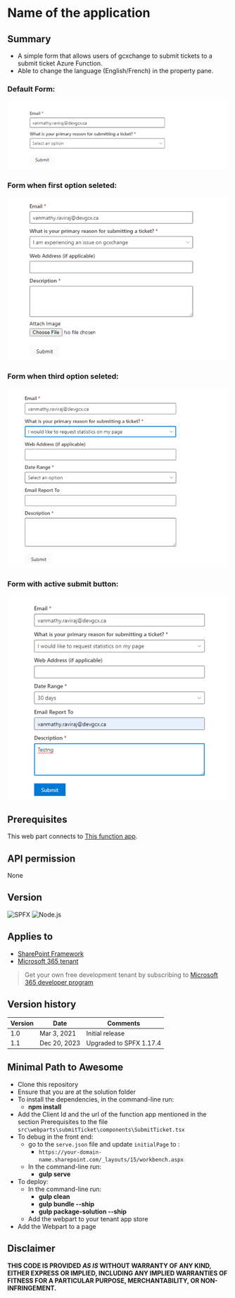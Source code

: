 # Name of the application

## Summary

- A simple form that allows users of gcxchange to submit tickets to a submit ticket Azure Function.
- Able to change the language (English/French) in the property pane.

### Default Form:
![Default Form](./src/webparts/submitTicket/assets/submit-ticket-default-form.png)

### Form when first option seleted:
![Form when first option seleted](./src/webparts/submitTicket/assets/submit-ticket-first-option-form.png)

### Form when third option seleted:
![Form when third option seleted](./src/webparts/submitTicket/assets/submit-ticket-third-option-form.png)

### Form with active submit button:
![Form with active submit button](./src/webparts/submitTicket/assets/submit-ticket-form-with-active-submit-button.png)

## Prerequisites

This web part connects to [This function app](https://github.com/gcxchange-gcechange/CreateTicketAzureFunction).

## API permission
None
## Version 
![SPFX](https://img.shields.io/badge/SPFX-1.17.4-green.svg)
![Node.js](https://img.shields.io/badge/Node.js-v16.13+-green.svg)


## Applies to

- [SharePoint Framework](https://aka.ms/spfx)
- [Microsoft 365 tenant](https://docs.microsoft.com/en-us/sharepoint/dev/spfx/set-up-your-developer-tenant)

> Get your own free development tenant by subscribing to [Microsoft 365 developer program](http://aka.ms/o365devprogram)

## Version history

| Version | Date         | Comments                |
| ------- | ------------ | ----------------------- |
| 1.0     | Mar 3, 2021 | Initial release         |
| 1.1     | Dec 20, 2023 | Upgraded to SPFX 1.17.4 |

## Minimal Path to Awesome
- Clone this repository
- Ensure that you are at the solution folder
- To install the dependencies, in the command-line run:
  - **npm install**
- Add the Client Id and the url of the function app mentioned in the section Prerequisites to the file `src\webparts\submitTicket\components\SubmitTicket.tsx`
- To debug in the front end:
  - go to the `serve.json` file and update `initialPage` to :
    - `https://your-domain-name.sharepoint.com/_layouts/15/workbench.aspx`
  - In the command-line run:
    - **gulp serve**
- To deploy:
  - In the command-line run:
    - **gulp clean**
    - **gulp bundle --ship**
    - **gulp package-solution --ship**
  - Add the webpart to your tenant app store
- Add the Webpart to a page
## Disclaimer
**THIS CODE IS PROVIDED *AS IS* WITHOUT WARRANTY OF ANY KIND, EITHER EXPRESS OR IMPLIED, INCLUDING ANY IMPLIED WARRANTIES OF FITNESS FOR A PARTICULAR PURPOSE, MERCHANTABILITY, OR NON-INFRINGEMENT.**